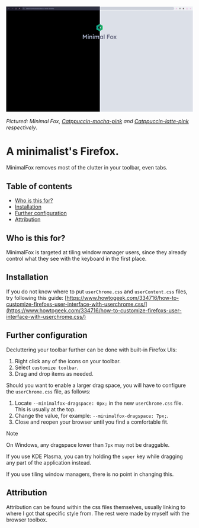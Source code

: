 <!-- markdownlint-disable MD041 MD026 -->

![hero](docs/hero.png)

*Pictured: Minimal Fox, [Catppuccin-mocha-pink](https://addons.mozilla.org/en-US/firefox/addon/catppuccin-mocha-pink/) and [Catppuccin-latte-pink](https://addons.mozilla.org/en-US/firefox/addon/catppuccin-latte-pink/) respectively*.

# A minimalist's Firefox.

MinimalFox removes most of the clutter in your toolbar, even tabs.

## Table of contents

- [Who is this for?](#who-is-this-for)
- [Installation](#installation)
- [Further configuration](#further-configuration)
- [Attribution](#attribution)

## Who is this for?

MinimalFox is targeted at tiling window manager users, since they already control what they see with the keyboard in the first place.

## Installation

If you do not know where to put `userChrome.css` and `userContent.css` files, try following this guide: [https://www.howtogeek.com/334716/how-to-customize-firefoxs-user-interface-with-userchrome.css/](https://www.howtogeek.com/334716/how-to-customize-firefoxs-user-interface-with-userchrome.css/)

## Further configuration

Decluttering your toolbar further can be done with built-in Firefox UIs:

1. Right click any of the icons on your toolbar.
1. Select `customize toolbar`.
1. Drag and drop items as needed.

Should you want to enable a larger drag space, you will have to configure the `userChrome.css` file, as follows:

1. Locate `--minimalfox-dragspace: 0px;` in the new `userChrome.css` file. This is usually at the top.
1. Change the value, for example: `--minimalfox-dragspace: 7px;`.
1. Close and reopen your browser until you find a comfortable fit.

> [!NOTE]
> On Windows, any dragspace lower than `7px` may not be draggable.
>
> If you use KDE Plasma, you can try holding the `super` key while dragging any part of the application instead.
>
> If you use tiling window managers, there is no point in changing this.

## Attribution

Attribution can be found within the css files themselves, usually linking to where I got that specific style from. The rest were made by myself with the browser toolbox.
